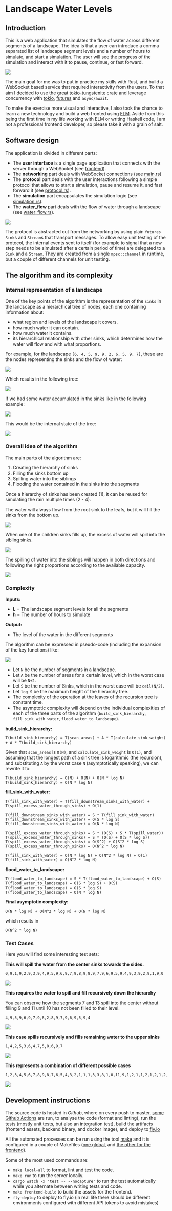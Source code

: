 # Landscape Water Levels

## Introduction

This is a web application that simulates the flow of water across different segments of a landscape. The idea is that a user can introduce a comma separated list of landscape segment levels and a number of hours to simulate, and start a simulation. The user will see the progress of the simulation and interact with it to pause, continue, or fast forward.

![](images/screenshot.png)

The main goal for me was to put in practice my skills with Rust, and build a WebSocket based service that required interactivity from the users. To that aim I decided to use the great [tokio-tungstenite] crate and leverage concurrency with [tokio], [futures] and `async/await`.

To make the exercise more visual and interactive, I also took the chance to learn a new technology and build a web fronted using [ELM]. Aside from this being the first time in my life working with ELM or writing Haskell code, I am not a professional frontend developer, so please take it with a grain of salt.

[tokio-tungstenite]: https://github.com/snapview/tokio-tungstenite/tree/master/examples
[tokio]: https://tokio.rs/
[futures]: https://docs.rs/futures/0.3.15/futures/
[ELM]: https://elm-lang.org/

## Software design

The application is divided in different parts:

- The **user interface** is a single page application that connects with the server through a WebSocket (see [frontend](frontend)).
- The **networking** part deals with WebSocket connections (see [main.rs](src/main.rs))
- The **protocol** part deals with the user interactions following a simple protocol that allows to start a simulation, pause and resume it, and fast forward it (see [protocol.rs](src/protocol.rs)).
- The **simulation** part encapsulates the simulation logic (see [simulation.rs](src/simulation.rs)).
- The **water_flow** part deals with the flow of water through a landscape (see [water_flow.rs](src/water_flow.rs)).

![](images/design.png)

The protocol is abstracted out from the networking by using plain `futures` `Sink`s and `Stream`s that transport messages. To allow easy unit testing of the protocol, the internal events sent to itself (for example to signal that a new step needs to be simulated after a certain period of time) are delegated to a `Sink` and a `Stream`. They are created from a single `mpsc::channel` in runtime, but a couple of different channels for unit testing.

## The algorithm and its complexity

### Internal representation of a landscape

One of the key points of the algorithm is the representation of the `sinks` in the landscape as a hierarchical tree of nodes, each one containing information about:

- what region and levels of the landscape it covers.
- how much water it can contain.
- how much water it contains.
- its hierarchical relationship with other sinks, which determines how the water will flow and with what proportions.

For example, for the landscape `[6, 4, 5, 9, 9, 2, 6, 5, 9, 7]`, these are the nodes representing the sinks and the flow of water:

![](images/hierarchy1.png)

Which results in the following tree:

![](images/hierarchy2.png)

If we had some water accumulated in the sinks like in the following example:

![](images/hierarchy3.png)

This would be the internal state of the tree:

![](images/hierarchy4.png)


### Overall idea of the algorithm

The main parts of the algorithm are:

1. Creating the hierarchy of sinks
2. Filling the sinks bottom up
3. Spilling water into the siblings
4. Flooding the water contained in the sinks into the segments

Once a hierarchy of sinks has been created (1), it can be reused for simulating the rain multiple times (2 - 4).

The water will always flow from the root sink to the leafs, but it will fill the sinks from the bottom up.

![](images/algorithm1.png)

When one of the children sinks fills up, the excess of water will spill into the sibling sinks.

![](images/algorithm2.png)

The spilling of water into the siblings will happen in both directions and following the right proportions according to the available capacity.

![](images/algorithm3.png)

### Complexity

**Inputs:**

- **L** = The landscape segment levels for all the segments
- **h** = The number of hours to simulate

**Output:**

- The level of the water in the different segments

The algorithm can be expressed in pseudo-code (including the expansion of the key functions) like:

![](images/pseudocode.png)

- Let `N` be the number of segments in a landscape.
- Let `A` be the number of areas for a certain level, which in the worst case will be `N+2`.
- Let `S` be the number of Sinks, which in the worst case will be `ceil(N/2)`.
- Let `log S` be the maximum height of the hierarchy tree.
- The complexity of the operation at the leaves of the recursion tree is constant time.
- The asymptotic complexity will depend on the individual complexities of each of the three parts of the algorithm (`build_sink_hierarchy`, `fill_sink_with_water`, `flood_water_to_landscape`).

**build_sink_hierarchy:**

```
T(build_sink_hierarchy) = T(scan_areas) + A * T(calculate_sink_weight) + A * T(build_sink_hierarchy)
```

Given that `scan_areas` is `O(N)`, and `calculate_sink_weight` is `O(1)`, and assuming that the longest path of a sink tree is logarithmic (the recursion), and substituting `A` by the worst case `N` (asymptotically speaking), we can rewrite it to:

```
T(build_sink_hierarchy) = O(N) + O(N) + O(N * log N)
T(build_sink_hierarchy) = O(N * log N)
```

**fill_sink_with_water:**

```
T(fill_sink_with_water) = T(fill_downstream_sinks_with_water) + T(spill_excess_water_through_sinks) + O(1)

T(fill_downstream_sinks_with_water) = S * T(fill_sink_with_water)
T(fill_downstream_sinks_with_water) = O(S * log S)
T(fill_downstream_sinks_with_water) = O(N * log N)

T(spill_excess_water_through_sinks) = S * (O(S) + S * T(spill_water))
T(spill_excess_water_through_sinks) = S * (O(S) + O(S * log S))
T(spill_excess_water_through_sinks) = O(S^2) + O(S^2 * log S)
T(spill_excess_water_through_sinks) = O(N^2 * log N)

T(fill_sink_with_water) = O(N * log N) + O(N^2 * log N) + O(1)
T(fill_sink_with_water) = O(N^2 * log N)
```

**flood_water_to_landscape:**

```
T(flood_water_to_landscape) = S * T(flood_water_to_landscape) + O(S)
T(flood_water_to_landscape) = O(S * log S) + O(S)
T(flood_water_to_landscape) = O(S * log S)
T(flood_water_to_landscape) = O(N * log N)
```


**Final asymptotic complexity:**

```
O(N * log N) + O(N^2 * log N) + O(N * log N)
```

which results in

```
O(N^2 * log N)
```

### Test Cases

Here you will find some interesting test sets:

**This will spill the water from the center sinks towards the sides.**

```
0,9,1,9,2,9,3,9,4,9,5,9,6,9,7,9,8,9,8,9,7,9,6,9,5,9,4,9,3,9,2,9,1,9,0
```

![](images/testcase1.png)

**This requires the water to spill and fill recursively down the hierarchy**

You can observe how the segments 7 and 13 spill into the center without filling 9 and 11 until 10 has not been filled to their level.

```
4,9,5,9,6,9,7,9,8,2,8,9,7,9,6,9,5,9,4
```

![](images/testcase2.png)

**This case spills recursively and fills remaining water to the upper sinks**
```
1,4,2,5,3,6,4,7,5,8,6,9,7
```

![](images/testcase3.png)

**This represents a combination of different possible cases**

```
1,2,3,4,5,6,7,8,9,8,7,6,5,4,3,2,1,1,1,3,3,8,1,0,11,9,1,2,1,1,2,1,2,1,2,2,1,1,1,5,5,8,7,8,1
```

![](images/testcase4.png)

## Development instructions

The source code is hosted in *Github*, where on every push to master, [some Github Actions](.github/workflows/main.yaml) are run, to analyse the code (format and linting), run the tests (mostly unit tests, but also an integration test), build the artifacts (frontend assets, backend binary, and docker image), and deploy to [fly.io]

All the automated processes can be run using the tool [make] and it is configured in a couple of Makefiles ([one global](Makefile), and [the other for the frontend](frontend/Makefile)).

Some of the most used commands are:

- `make local-all` to format, lint and test the code.
- `make run` to run the server locally.
- `cargo watch -x 'test -- --nocapture'` to run the test automatically while you alternate between writing tests and code.
- `make frontend-build` to build the assets for the frontend.
- `fly-deploy` to deploy to fly.io (in real life there should be different environments configured with different API tokens to avoid mistakes)

[fly.io]: https://fly.io/
[make]: https://www.gnu.org/software/make/manual/make.html
